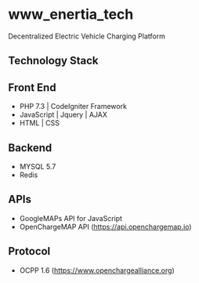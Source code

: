 # www_enertia_tech
Decentralized Electric Vehicle Charging Platform

## Technology Stack

## Front End

* PHP 7.3 | CodeIgniter Framework
* JavaScript | Jquery | AJAX
* HTML | CSS 

## Backend

* MYSQL 5.7
* Redis

## APIs

* GoogleMAPs API for JavaScript
* OpenChargeMAP API (https://api.openchargemap.io)

## Protocol

* OCPP 1.6 (https://www.openchargealliance.org)
